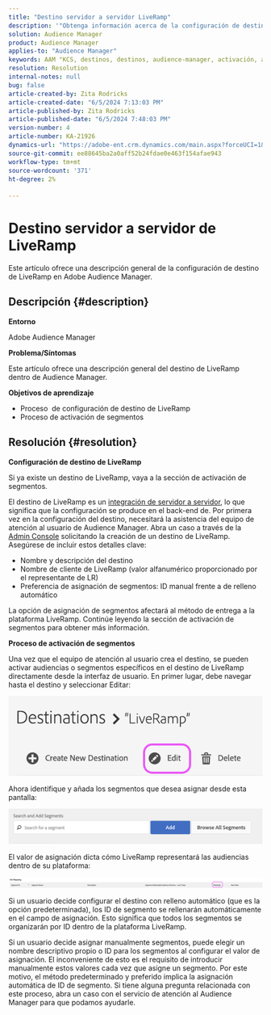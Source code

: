 ```yaml
---
title: "Destino servidor a servidor LiveRamp"
description: '"Obtenga información acerca de la configuración de destino de LiveRamp en Adobe Audience Manager".'
solution: Audience Manager
product: Audience Manager
applies-to: "Audience Manager"
keywords: AAM "KCS, destinos, destinos, audience-manager, activación, asignaciones, S2S, servidor a servidor"
resolution: Resolution
internal-notes: null
bug: false
article-created-by: Zita Rodricks
article-created-date: "6/5/2024 7:13:03 PM"
article-published-by: Zita Rodricks
article-published-date: "6/5/2024 7:48:03 PM"
version-number: 4
article-number: KA-21926
dynamics-url: "https://adobe-ent.crm.dynamics.com/main.aspx?forceUCI=1&pagetype=entityrecord&etn=knowledgearticle&id=dd2c2b9e-6f23-ef11-840a-000d3a372703"
source-git-commit: ee88645ba2a0aff52b24fdae0e463f154afae943
workflow-type: tm+mt
source-wordcount: '371'
ht-degree: 2%

---
```


# Destino servidor a servidor de LiveRamp


Este artículo ofrece una descripción general de la configuración de destino de LiveRamp en Adobe Audience Manager.

## Descripción {#description}


<b>Entorno</b>

Adobe Audience Manager

<b>Problema/Síntomas</b>

Este artículo ofrece una descripción general del destino de LiveRamp dentro de Audience Manager.

<b>Objetivos de aprendizaje</b>

- Proceso &#x200B;&#x200B;&#x200B;&#x200B;&#x200B; de configuración de destino de LiveRamp
- Proceso de activación de segmentos



## Resolución {#resolution}


<b>Configuración de destino de LiveRamp</b>

Si ya existe un destino de LiveRamp, vaya a la sección de activación de segmentos. 

El destino de LiveRamp es un [integración de servidor a servidor](https://experienceleague.adobe.com/docs/audience-manager/user-guide/features/destinations/device-based/device-based-destinations-list.html?lang=en), lo que significa que la configuración se produce en el back-end de. Por primera vez en la configuración del destino, necesitará la asistencia del equipo de atención al usuario de Audience Manager. Abra un caso a través de la [Admin Console](https://adminconsole.adobe.com/) solicitando la creación de un destino de LiveRamp. Asegúrese de incluir estos detalles clave:

- Nombre y descripción del destino
- Nombre de cliente de LiveRamp (valor alfanumérico proporcionado por el representante de LR)
- Preferencia de asignación de segmentos: ID manual frente a de relleno automático


La opción de asignación de segmentos afectará al método de entrega a la plataforma LiveRamp. Continúe leyendo la sección de activación de segmentos para obtener más información.



<b>Proceso de activación de segmentos</b>

Una vez que el equipo de atención al usuario crea el destino, se pueden activar audiencias o segmentos específicos en el destino de LiveRamp directamente desde la interfaz de usuario. En primer lugar, debe navegar hasta el destino y seleccionar Editar:

![](assets/bd9e9cba-89e3-ed11-a7c7-6045bd0065b6.png)



Ahora identifique y añada los segmentos que desea asignar desde esta pantalla:

![](assets/d96041d3-89e3-ed11-a7c7-6045bd0065b6.png)

El valor de asignación dicta cómo LiveRamp representará las audiencias dentro de su plataforma: 

![](assets/75158bf1-89e3-ed11-a7c7-6045bd0065b6.png)

Si un usuario decide configurar el destino con relleno automático (que es la opción predeterminada), los ID de segmento se rellenarán automáticamente en el campo de asignación. Esto significa que todos los segmentos se organizarán por ID dentro de la plataforma LiveRamp.

Si un usuario decide asignar manualmente segmentos, puede elegir un nombre descriptivo propio o ID para los segmentos al configurar el valor de asignación. El inconveniente de esto es el requisito de introducir manualmente estos valores cada vez que asigne un segmento. Por este motivo, el método predeterminado y preferido implica la asignación automática de ID de segmento. Si tiene alguna pregunta relacionada con este proceso, abra un caso con el servicio de atención al Audience Manager para que podamos ayudarle.
